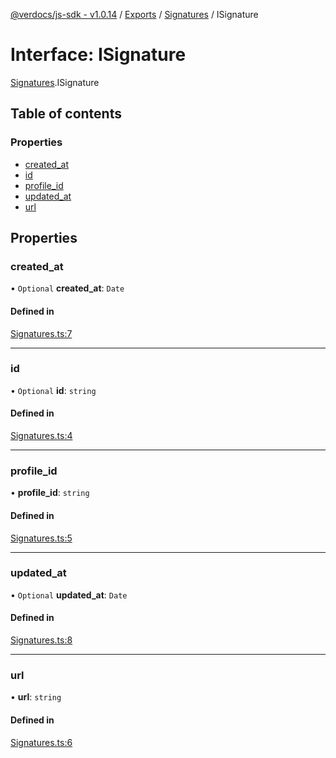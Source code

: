 [@verdocs/js-sdk - v1.0.14](../README.md) / [Exports](../modules.md) / [Signatures](../modules/Signatures.md) / ISignature

# Interface: ISignature

[Signatures](../modules/Signatures.md).ISignature

## Table of contents

### Properties

- [created_at](Signatures.ISignature.md#created_at)
- [id](Signatures.ISignature.md#id)
- [profile_id](Signatures.ISignature.md#profile_id)
- [updated_at](Signatures.ISignature.md#updated_at)
- [url](Signatures.ISignature.md#url)

## Properties

### created\_at

• `Optional` **created\_at**: `Date`

#### Defined in

[Signatures.ts:7](https://github.com/Verdocs/js-sdk/blob/main/src/Signatures.ts#L7)

___

### id

• `Optional` **id**: `string`

#### Defined in

[Signatures.ts:4](https://github.com/Verdocs/js-sdk/blob/main/src/Signatures.ts#L4)

___

### profile\_id

• **profile\_id**: `string`

#### Defined in

[Signatures.ts:5](https://github.com/Verdocs/js-sdk/blob/main/src/Signatures.ts#L5)

___

### updated\_at

• `Optional` **updated\_at**: `Date`

#### Defined in

[Signatures.ts:8](https://github.com/Verdocs/js-sdk/blob/main/src/Signatures.ts#L8)

___

### url

• **url**: `string`

#### Defined in

[Signatures.ts:6](https://github.com/Verdocs/js-sdk/blob/main/src/Signatures.ts#L6)
